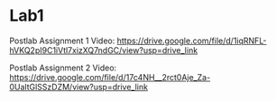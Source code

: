 # Lab1

Postlab Assignment 1 Video: https://drive.google.com/file/d/1iqRNFL-hVKQ2pI9C1iVtl7xizXQ7ndGC/view?usp=drive_link

Postlab Assignment 2 Video: https://drive.google.com/file/d/17c4NH__2rct0Aje_Za-0UaltGlSSzDZM/view?usp=drive_link
